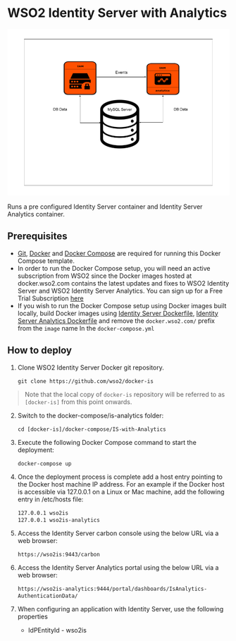 # WSO2 Identity Server with Analytics

![WSO2 Identity Server with Analytics](deployment-diagram.png)

Runs a pre configured Identity Server container and Identity Server Analytics container.

## Prerequisites

 * [Git](https://git-scm.com/book/en/v2/Getting-Started-Installing-Git), [Docker](https://www.docker.com/get-docker) and [Docker Compose](https://docs.docker.com/compose/install/#install-compose) are required for running this Docker Compose template.
 * In order to run the Docker Compose setup, you will need an active subscription from WSO2 since the 
  Docker images hosted at docker.wso2.com contains the latest updates and fixes to WSO2 Identity Server and 
  WSO2 Identity Server Analytics. You can sign up for a Free Trial Subscription [here](https://wso2.com/free-trial-subscription)
 * If you wish to run the Docker Compose setup using Docker images built locally, build Docker images using [Identity Server Dockerfile](../../dockerfiles/is/README.md), [Identity Server Analytics Dockerfile](../../dockerfiles/is-analytics/README.md) and remove the `docker.wso2.com/` prefix from the `image` name In the `docker-compose.yml`
## How to deploy

  1. Clone WSO2 Identity Server Docker git repository.
     ```
     git clone https://github.com/wso2/docker-is
     ```
  > Note that the local copy of `docker-is` repository will be referred to as `[docker-is]` from this point onwards.

  2. Switch to the docker-compose/is-analytics folder:
     ```
     cd [docker-is]/docker-compose/IS-with-Analytics
     ```

  3. Execute the following Docker Compose command to start the deployment:
     ```
     docker-compose up
     ```

  4. Once the deployment process is complete add a host entry pointing to the Docker host machine IP address. For an example if the Docker host is accessible via 127.0.0.1 on a Linux or Mac machine, add the following entry in /etc/hosts file:

     ```
     127.0.0.1 wso2is
     127.0.0.1 wso2is-analytics
     ```

  5. Access the Identity Server carbon console using the below URL via a web browser:
     ```
     https://wso2is:9443/carbon
     ```
  6. Access the Identity Server Analytics portal using the below URL via a web browser:
     ```
     https://wso2is-analytics:9444/portal/dashboards/IsAnalytics-AuthenticationData/
     ```

  7. When configuring an application with Identity Server, use the following properties
      * IdPEntityId - wso2is
